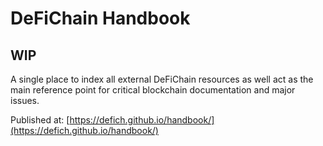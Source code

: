 # DeFiChain Handbook

## WIP

A single place to index all external DeFiChain resources as well act as the main reference point for critical blockchain documentation and major issues.

Published at: [https://defich.github.io/handbook/](https://defich.github.io/handbook/)